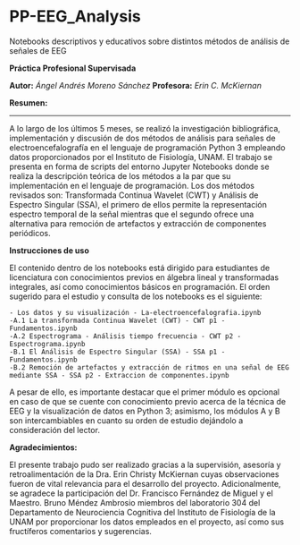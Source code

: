 # PP-EEG_Analysis
Notebooks descriptivos y educativos sobre distintos métodos de análisis de señales de EEG

**Práctica Profesional Supervisada**

**Autor:** _Ángel Andrés Moreno Sánchez_
**Profesora:** _Erin C. McKiernan_

**Resumen:**
***

A lo largo de los  últimos 5 meses, se realizó la investigación bibliográfica, implementación y discusión de dos métodos de 
análisis para señales de electroencefalografía en el lenguaje de programación Python 3 empleando datos proporcionados por el Instituto de Fisiología, UNAM.
El trabajo se presenta en forma de scripts del entorno Jupyter Notebooks donde se realiza la descripción teórica de los métodos a la par que su 
implementación en el lenguaje de programación. Los dos métodos revisados son: Transformada Continua Wavelet (CWT) y Análisis de Espectro Singular (SSA), 
el primero de ellos permite la representación espectro temporal de la señal mientras que el segundo ofrece una alternativa para remoción de artefactos
y extracción de componentes periódicos.

**Instrucciones de uso**

El contenido dentro de los notebooks está dirigido para estudiantes de licenciatura con conocimientos previos en álgebra lineal y transformadas integrales, 
así como conocimientos básicos en programación. El orden sugerido para el estudio y consulta de los notebooks es el siguiente:

    - Los datos y su visualización - La-electroencefalografia.ipynb
    -A.1 La transformada Continua Wavelet (CWT) - CWT p1 - Fundamentos.ipynb
    -A.2 Espectrograma - Análisis tiempo frecuencia - CWT p2 - Espectrograma.ipynb
    -B.1 El Análisis de Espectro Singular (SSA) - SSA p1 - Fundamentos.ipynb
    -B.2 Remoción de artefactos y extracción de ritmos en una señal de EEG mediante SSA - SSA p2 - Extraccion de componentes.ipynb

 A pesar de ello, es importante destacar que el primer módulo es opcional en caso de que se cuente con conocimiento previo acerca de la técnica de EEG y 
 la visualización de datos en Python 3; asimismo, los módulos A y B son intercambiables en cuanto su orden de estudio dejándolo a consideración del lector.
 
 **Agradecimientos:**
 
 El presente trabajo pudo ser realizado gracias a la supervisión, asesoría y retroalimentación de la Dra. Erin Christy McKiernan cuyas observaciones fueron
 de vital relevancia para el desarrollo del proyecto. Adicionalmente, se agradece la participación del Dr. Francisco Fernández de Miguel y el Maestro.
 Bruno Méndez Ambrosio miembros del laboratorio 304 del Departamento de Neurociencia Cognitiva del Instituto de Fisiología de la UNAM por proporcionar
 los datos empleados en el proyecto, así como sus fructíferos comentarios y sugerencias. 
